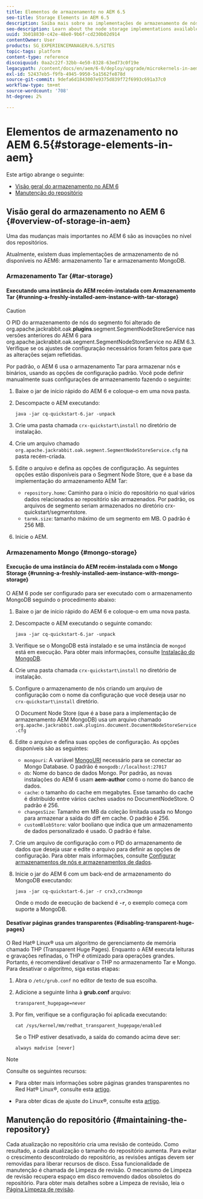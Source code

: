 ```yaml
---
title: Elementos de armazenamento no AEM 6.5
seo-title: Storage Elements in AEM 6.5
description: Saiba mais sobre as implementações de armazenamento de nós disponíveis no AEM 6.5 e como fazer a manutenção do repositório.
seo-description: Learn about the node storage implementations available in AEM 6.5 and how to maintain the repository.
uuid: 3b018830-c42e-48e0-9b6f-cd230b02d914
contentOwner: User
products: SG_EXPERIENCEMANAGER/6.5/SITES
topic-tags: platform
content-type: reference
discoiquuid: 0aa2c22f-32bb-4e50-8328-63ed73c0f19e
legacypath: /content/docs/en/aem/6-0/deploy/upgrade/microkernels-in-aem-6-0
exl-id: 52437eb5-f9fb-4945-9950-5a1562fe878d
source-git-commit: 9defa6d1843007e9375d839f72f6993c691a37c0
workflow-type: tm+mt
source-wordcount: '708'
ht-degree: 2%

---
```


# Elementos de armazenamento no AEM 6.5{#storage-elements-in-aem}

Este artigo abrange o seguinte:

* [Visão geral do armazenamento no AEM 6](/help/sites-deploying/storage-elements-in-aem-6.md#overview-of-storage-in-aem)
* [Manutenção do repositório](/help/sites-deploying/storage-elements-in-aem-6.md#maintaining-the-repository)

## Visão geral do armazenamento no AEM 6 {#overview-of-storage-in-aem}

Uma das mudanças mais importantes no AEM 6 são as inovações no nível dos repositórios.

Atualmente, existem duas implementações de armazenamento de nó disponíveis no AEM6: armazenamento Tar e armazenamento MongoDB.

### Armazenamento Tar {#tar-storage}

#### Executando uma instância do AEM recém-instalada com Armazenamento Tar {#running-a-freshly-installed-aem-instance-with-tar-storage}

>[!CAUTION]
>
>O PID do armazenamento de nós do segmento foi alterado de org.apache.jackrabbit.oak.**plugins**.segment.SegmentNodeStoreService nas versões anteriores do AEM 6 para org.apache.jackrabbit.oak.segment.SegmentNodeStoreService no AEM 6.3. Verifique se os ajustes de configuração necessários foram feitos para que as alterações sejam refletidas.

Por padrão, o AEM 6 usa o armazenamento Tar para armazenar nós e binários, usando as opções de configuração padrão. Você pode definir manualmente suas configurações de armazenamento fazendo o seguinte:

1. Baixe o jar de início rápido do AEM 6 e coloque-o em uma nova pasta.
1. Descompacte o AEM executando:

   `java -jar cq-quickstart-6.jar -unpack`

1. Crie uma pasta chamada `crx-quickstart\install` no diretório de instalação.

1. Crie um arquivo chamado `org.apache.jackrabbit.oak.segment.SegmentNodeStoreService.cfg` na pasta recém-criada.

1. Edite o arquivo e defina as opções de configuração. As seguintes opções estão disponíveis para o Segment Node Store, que é a base da implementação do armazenamento AEM Tar:

   * `repository.home`: Caminho para o início do repositório no qual vários dados relacionados ao repositório são armazenados. Por padrão, os arquivos de segmento seriam armazenados no diretório crx-quickstart/segmentstore.
   * `tarmk.size`: tamanho máximo de um segmento em MB. O padrão é 256 MB.

1. Inicie o AEM.

### Armazenamento Mongo {#mongo-storage}

#### Execução de uma instância do AEM recém-instalada com o Mongo Storage {#running-a-freshly-installed-aem-instance-with-mongo-storage}

O AEM 6 pode ser configurado para ser executado com o armazenamento MongoDB seguindo o procedimento abaixo:

1. Baixe o jar de início rápido do AEM 6 e coloque-o em uma nova pasta.
1. Descompacte o AEM executando o seguinte comando:

   `java -jar cq-quickstart-6.jar -unpack`

1. Verifique se o MongoDB está instalado e se uma instância de `mongod` está em execução. Para obter mais informações, consulte [Instalação do MongoDB](https://docs.mongodb.org/manual/installation/).
1. Crie uma pasta chamada `crx-quickstart\install` no diretório de instalação.
1. Configure o armazenamento de nós criando um arquivo de configuração com o nome da configuração que você deseja usar no `crx-quickstart\install` diretório.

   O Document Node Store (que é a base para a implementação de armazenamento AEM MongoDB) usa um arquivo chamado `org.apache.jackrabbit.oak.plugins.document.DocumentNodeStoreService.cfg`

1. Edite o arquivo e defina suas opções de configuração. As opções disponíveis são as seguintes:

   * `mongouri`: A variável [MongoURI](https://docs.mongodb.org/manual/reference/connection-string/) necessário para se conectar ao Mongo Database. O padrão é `mongodb://localhost:27017`
   * `db`: Nome do banco de dados Mongo. Por padrão, as novas instalações do AEM 6 usam **aem-author** como o nome do banco de dados.
   * `cache`: o tamanho do cache em megabytes. Esse tamanho do cache é distribuído entre vários caches usados no DocumentNodeStore. O padrão é 256.
   * `changesSize`: Tamanho em MB da coleção limitada usada no Mongo para armazenar a saída do diff em cache. O padrão é 256.
   * `customBlobStore`: valor booliano que indica que um armazenamento de dados personalizado é usado. O padrão é false.

1. Crie um arquivo de configuração com o PID do armazenamento de dados que deseja usar e edite o arquivo para definir as opções de configuração. Para obter mais informações, consulte [Configurar armazenamentos de nós e armazenamentos de dados](/help/sites-deploying/data-store-config.md).

1. Inicie o jar do AEM 6 com um back-end de armazenamento do MongoDB executando:

   ```shell
   java -jar cq-quickstart-6.jar -r crx3,crx3mongo
   ```

   Onde o modo de execução de backend é **`-r`**, o exemplo começa com suporte a MongoDB.

#### Desativar páginas grandes transparentes {#disabling-transparent-huge-pages}

O Red Hat® Linux® usa um algoritmo de gerenciamento de memória chamado THP (Transparent Huge Pages). Enquanto o AEM executa leituras e gravações refinadas, o THP é otimizado para operações grandes. Portanto, é recomendável desativar o THP no armazenamento Tar e Mongo. Para desativar o algoritmo, siga estas etapas:

1. Abra o `/etc/grub.conf` no editor de texto de sua escolha.
1. Adicione a seguinte linha à **grub.conf** arquivo:

   ```
   transparent_hugepage=never
   ```

1. Por fim, verifique se a configuração foi aplicada executando:

   ```
   cat /sys/kernel/mm/redhat_transparent_hugepage/enabled
   ```

   Se o THP estiver desativado, a saída do comando acima deve ser:

   ```
   always madvise [never]
   ```

>[!NOTE]
>
>Consulte os seguintes recursos:
>
>* Para obter mais informações sobre páginas grandes transparentes no Red Hat® Linux®, consulte esta [artigo](https://access.redhat.com/solutions/46111).
* Para obter dicas de ajuste do Linux®, consulte esta [artigo](https://experienceleague.adobe.com/docs/experience-manager-65/deploying/configuring/configuring-performance.html?lang=pt-BR).
>


## Manutenção do repositório {#maintaining-the-repository}

Cada atualização no repositório cria uma revisão de conteúdo. Como resultado, a cada atualização o tamanho do repositório aumenta. Para evitar o crescimento descontrolado do repositório, as revisões antigas devem ser removidas para liberar recursos de disco. Essa funcionalidade de manutenção é chamada de Limpeza de revisão. O mecanismo de Limpeza de revisão recupera espaço em disco removendo dados obsoletos do repositório. Para obter mais detalhes sobre a Limpeza de revisão, leia o [Página Limpeza de revisão](/help/sites-deploying/revision-cleanup.md).
